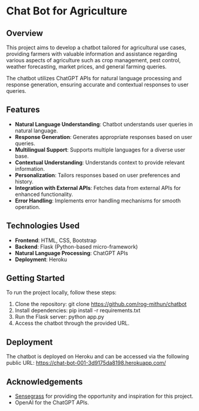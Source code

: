 # Chat Bot for Agriculture

## Overview
This project aims to develop a chatbot tailored for agricultural use cases, providing farmers with valuable information and assistance regarding various aspects of agriculture such as crop management, pest control, weather forecasting, market prices, and general farming queries.

The chatbot utilizes ChatGPT APIs for natural language processing and response generation, ensuring accurate and contextual responses to user queries.

## Features
- **Natural Language Understanding**: Chatbot understands user queries in natural language.
- **Response Generation**: Generates appropriate responses based on user queries.
- **Multilingual Support**: Supports multiple languages for a diverse user base.
- **Contextual Understanding**: Understands context to provide relevant information.
- **Personalization**: Tailors responses based on user preferences and history.
- **Integration with External APIs**: Fetches data from external APIs for enhanced functionality.
- **Error Handling**: Implements error handling mechanisms for smooth operation.

## Technologies Used
- **Frontend**: HTML, CSS, Bootstrap
- **Backend**: Flask (Python-based micro-framework)
- **Natural Language Processing**: ChatGPT APIs
- **Deployment**: Heroku

## Getting Started
To run the project locally, follow these steps:

1. Clone the repository:
   git clone https://github.com/rog-mithun/chatbot
2. Install dependencies:
   pip install -r requirements.txt
3. Run the Flask server:
   python app.py
4. Access the chatbot through the provided URL.

## Deployment
The chatbot is deployed on Heroku and can be accessed via the following public URL: https://chat-bot-001-3d9175da8198.herokuapp.com/

## Acknowledgements
- [Sensegrass](https://www.sensegrass.com/) for providing the opportunity and inspiration for this project.
- OpenAI for the ChatGPT APIs.
